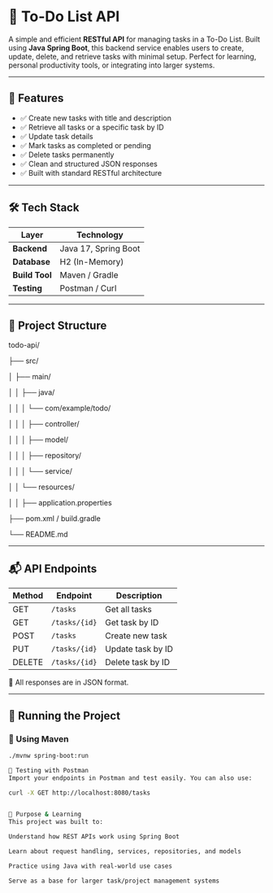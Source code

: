 # 📌 To-Do List API

A simple and efficient **RESTful API** for managing tasks in a To-Do List. Built using **Java Spring Boot**, this backend service enables users to create, update, delete, and retrieve tasks with minimal setup. Perfect for learning, personal productivity tools, or integrating into larger systems.

---

## 🚀 Features

- ✅ Create new tasks with title and description
- ✅ Retrieve all tasks or a specific task by ID
- ✅ Update task details
- ✅ Mark tasks as completed or pending
- ✅ Delete tasks permanently
- ✅ Clean and structured JSON responses
- ✅ Built with standard RESTful architecture

---

## 🛠️ Tech Stack

| Layer       | Technology                 |
|-------------|----------------------------|
| **Backend** | Java 17, Spring Boot       |
| **Database**| H2 (In-Memory)             |
| **Build Tool** | Maven / Gradle         |
| **Testing** | Postman / Curl             |

---

## 📂 Project Structure

todo-api/

├── src/

│ ├── main/

│ │ ├── java/

│ │ │ └── com/example/todo/

│ │ │ ├── controller/

│ │ │ ├── model/

│ │ │ ├── repository/

│ │ │ └── service/

│ │ └── resources/

│ │ ├── application.properties

├── pom.xml / build.gradle

└── README.md




---

## 📬 API Endpoints

| Method | Endpoint         | Description               |
|--------|------------------|---------------------------|
| GET    | `/tasks`         | Get all tasks             |
| GET    | `/tasks/{id}`    | Get task by ID            |
| POST   | `/tasks`         | Create new task           |
| PUT    | `/tasks/{id}`    | Update task by ID         |
| DELETE | `/tasks/{id}`    | Delete task by ID         |

📌 All responses are in JSON format.

---

## 🔧 Running the Project

### 🔹 Using Maven

```bash
./mvnw spring-boot:run

🧪 Testing with Postman
Import your endpoints in Postman and test easily. You can also use:

curl -X GET http://localhost:8080/tasks


🎯 Purpose & Learning
This project was built to:

Understand how REST APIs work using Spring Boot

Learn about request handling, services, repositories, and models

Practice using Java with real-world use cases

Serve as a base for larger task/project management systems





